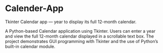 # Calender-App
Tkinter Calendar app — year to display its full 12-month calendar.

A Python-based Calendar application using Tkinter. Users can enter a year and view the full 12-month calendar displayed in a scrollable text box. The project demonstrates GUI programming with Tkinter and the use of Python’s built-in calendar module.
